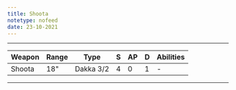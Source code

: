 ```yaml
---
title: Shoota
notetype: nofeed
date: 23-10-2021
---
```


---

| Weapon | Range | Type      | S   | AP  | D   | Abilities |
| ------ | ----- | --------- | --- | --- | --- | --------- |
| Shoota | 18"   | Dakka 3/2 | 4   | 0   | 1   | -         |

---